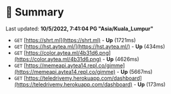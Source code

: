 # 📖 Summary
Last updated: **10/5/2022, 7:41:04 PG "Asia/Kuala_Lumpur"**

- `GET` [https://shrt.ml](https://shrt.ml) - **Up** (1721ms)
- `GET` [https://hst.aytea.ml/](https://hst.aytea.ml/) - **Up** (434ms)
- `GET` [https://color.aytea.ml/4b31d6.png](https://color.aytea.ml/4b31d6.png) - **Up** (4626ms)
- `GET` [https://memeapi.aytea14.repl.co/gimme](https://memeapi.aytea14.repl.co/gimme) - **Up** (5667ms)
- `GET` [https://teledrivemy.herokuapp.com/dashboard](https://teledrivemy.herokuapp.com/dashboard) - **Up** (173ms)
